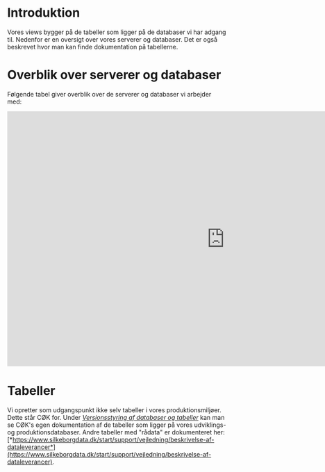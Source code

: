 # Introduktion
Vores views bygger på de tabeller som ligger på de databaser vi har adgang til. Nedenfor er en oversigt over vores serverer og databaser. Det er også beskrevet hvor man kan finde dokumentation på tabellerne.

# Overblik over serverer og databaser
Følgende tabel giver overblik over de serverer og databaser vi arbejder med:

<center>
<iframe src="https://regionh-my.sharepoint.com/personal/stefan_sajin-henningsen_regionh_dk/_layouts/15/Doc.aspx?sourcedoc={1eabb8b8-ee27-4f6b-a998-091ce9ca0872}&amp;action=embedview&amp;wdAr=1.7777777777777777" height="587" width="1000" frameborder="0"></iframe>
</center>

# Tabeller
Vi opretter som udgangspunkt ikke selv tabeller i vores produktionsmiljøer. Dette står CØK for. Under [*Versionsstyring af databaser og tabeller*](https://github.com/DataOgDigitalisering/Tabeller) kan man se CØK's egen dokumentation af de tabeller som ligger på vores udviklings- og produktionsdatabaser. Andre tabeller med "rådata" er dokumenteret her: [*https://www.silkeborgdata.dk/start/support/vejledning/beskrivelse-af-dataleverancer*](https://www.silkeborgdata.dk/start/support/vejledning/beskrivelse-af-dataleverancer).
